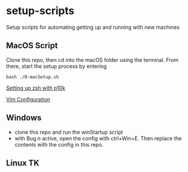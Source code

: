 # setup-scripts
Setup scripts for automating getting up and running with new machines


## MacOS Script
Clone this repo, then cd into the macOS folder using the terminal. From there, start the setup process by entering
```
bash ./0-macSetup.sh
```

[Setting up zsh with p10k](https://github.com/kasuskasus1/ohmyzsh_powerlevel10k)

[Vim Configuration](https://www.freecodecamp.org/news/vimrc-configuration-guide-customize-your-vim-editor/)

## Windows
- clone this repo and run the winStartup script
- with Bug.n active, open the config with ctrl+Win+E. Then replace the contents with the config in this repo.

## Linux TK
